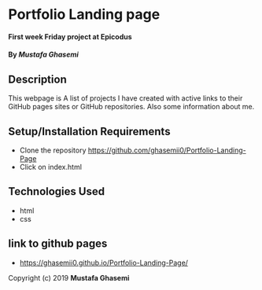 # Portfolio Landing page

#### First week Friday project at Epicodus

#### By _**Mustafa Ghasemi**_

## Description

This webpage is A list of projects I have created with active links to their GitHub pages sites or GitHub repositories. Also some information about me.

## Setup/Installation Requirements

* Clone the repository https://github.com/ghasemii0/Portfolio-Landing-Page
* Click on index.html


## Technologies Used

- html
- css
## link to github pages
* https://ghasemii0.github.io/Portfolio-Landing-Page/




Copyright (c) 2019 **Mustafa Ghasemi**
